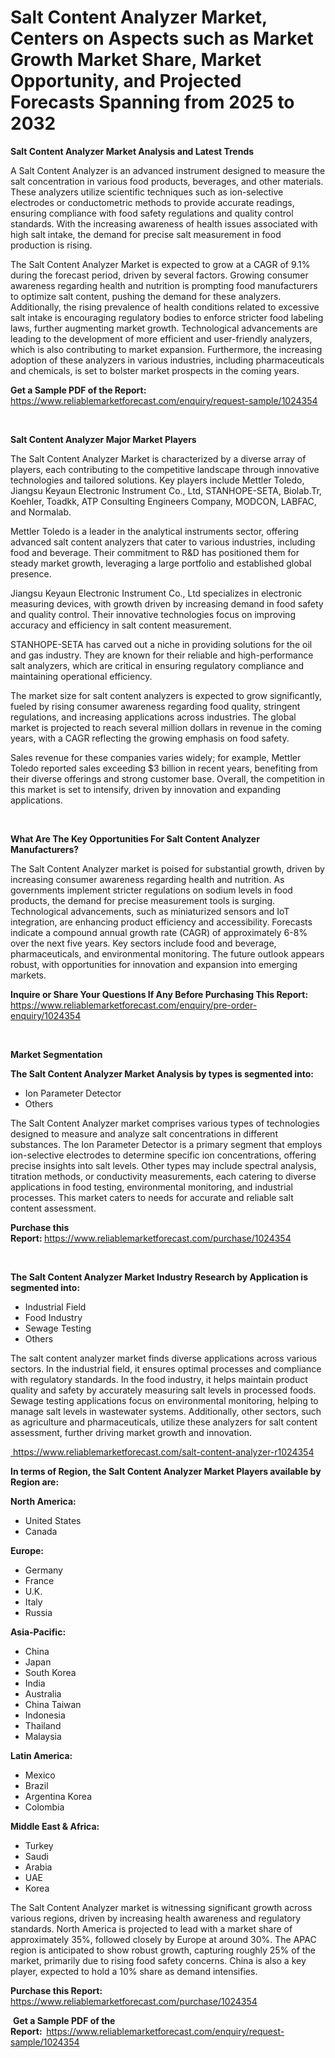 <p><h1>Salt Content Analyzer Market, Centers on Aspects such as Market Growth Market Share, Market Opportunity, and Projected Forecasts Spanning from 2025 to 2032</h1></p><p><strong>Salt Content Analyzer Market Analysis and Latest Trends</strong></p>
<p><p>A Salt Content Analyzer is an advanced instrument designed to measure the salt concentration in various food products, beverages, and other materials. These analyzers utilize scientific techniques such as ion-selective electrodes or conductometric methods to provide accurate readings, ensuring compliance with food safety regulations and quality control standards. With the increasing awareness of health issues associated with high salt intake, the demand for precise salt measurement in food production is rising.</p><p>The Salt Content Analyzer Market is expected to grow at a CAGR of 9.1% during the forecast period, driven by several factors. Growing consumer awareness regarding health and nutrition is prompting food manufacturers to optimize salt content, pushing the demand for these analyzers. Additionally, the rising prevalence of health conditions related to excessive salt intake is encouraging regulatory bodies to enforce stricter food labeling laws, further augmenting market growth. Technological advancements are leading to the development of more efficient and user-friendly analyzers, which is also contributing to market expansion. Furthermore, the increasing adoption of these analyzers in various industries, including pharmaceuticals and chemicals, is set to bolster market prospects in the coming years.</p></p>
<p><strong>Get a Sample PDF of the Report:&nbsp;</strong> <a href="https://www.reliablemarketforecast.com/enquiry/request-sample/1024354?utm_campaign=1833&utm_medium=2&utm_source=Github&utm_content=ia&utm_term=16042025&utm_id=salt-content-analyzer">https://www.reliablemarketforecast.com/enquiry/request-sample/1024354</a></p>
<p>&nbsp;</p>
<p><strong>Salt Content Analyzer Major Market Players</strong></p>
<p><p>The Salt Content Analyzer Market is characterized by a diverse array of players, each contributing to the competitive landscape through innovative technologies and tailored solutions. Key players include Mettler Toledo, Jiangsu Keyaun Electronic Instrument Co., Ltd, STANHOPE-SETA, Biolab.Tr, Koehler, Toadkk, ATP Consulting Engineers Company, MODCON, LABFAC, and Normalab.</p><p>Mettler Toledo is a leader in the analytical instruments sector, offering advanced salt content analyzers that cater to various industries, including food and beverage. Their commitment to R&D has positioned them for steady market growth, leveraging a large portfolio and established global presence.</p><p>Jiangsu Keyaun Electronic Instrument Co., Ltd specializes in electronic measuring devices, with growth driven by increasing demand in food safety and quality control. Their innovative technologies focus on improving accuracy and efficiency in salt content measurement.</p><p>STANHOPE-SETA has carved out a niche in providing solutions for the oil and gas industry. They are known for their reliable and high-performance salt analyzers, which are critical in ensuring regulatory compliance and maintaining operational efficiency.</p><p>The market size for salt content analyzers is expected to grow significantly, fueled by rising consumer awareness regarding food quality, stringent regulations, and increasing applications across industries. The global market is projected to reach several million dollars in revenue in the coming years, with a CAGR reflecting the growing emphasis on food safety.</p><p>Sales revenue for these companies varies widely; for example, Mettler Toledo reported sales exceeding $3 billion in recent years, benefiting from their diverse offerings and strong customer base. Overall, the competition in this market is set to intensify, driven by innovation and expanding applications.</p></p>
<p>&nbsp;</p>
<p><strong>What Are The Key Opportunities For Salt Content Analyzer Manufacturers?</strong></p>
<p><p>The Salt Content Analyzer market is poised for substantial growth, driven by increasing consumer awareness regarding health and nutrition. As governments implement stricter regulations on sodium levels in food products, the demand for precise measurement tools is surging. Technological advancements, such as miniaturized sensors and IoT integration, are enhancing product efficiency and accessibility. Forecasts indicate a compound annual growth rate (CAGR) of approximately 6-8% over the next five years. Key sectors include food and beverage, pharmaceuticals, and environmental monitoring. The future outlook appears robust, with opportunities for innovation and expansion into emerging markets.</p></p>
<p><strong>Inquire or Share Your Questions If Any Before Purchasing This Report:</strong> <a href="https://www.reliablemarketforecast.com/enquiry/pre-order-enquiry/1024354?utm_campaign=1833&utm_medium=2&utm_source=Github&utm_content=ia&utm_term=16042025&utm_id=salt-content-analyzer">https://www.reliablemarketforecast.com/enquiry/pre-order-enquiry/1024354</a></p>
<p>&nbsp;</p>
<p><strong>Market Segmentation</strong></p>
<p><strong>The Salt Content Analyzer Market Analysis by types is segmented into:</strong></p>
<p><ul><li>Ion Parameter Detector</li><li>Others</li></ul></p>
<p><p>The Salt Content Analyzer market comprises various types of technologies designed to measure and analyze salt concentrations in different substances. The Ion Parameter Detector is a primary segment that employs ion-selective electrodes to determine specific ion concentrations, offering precise insights into salt levels. Other types may include spectral analysis, titration methods, or conductivity measurements, each catering to diverse applications in food testing, environmental monitoring, and industrial processes. This market caters to needs for accurate and reliable salt content assessment.</p></p>
<p><strong>Purchase this Report:&nbsp;</strong><a href="https://www.reliablemarketforecast.com/purchase/1024354?utm_campaign=1833&utm_medium=2&utm_source=Github&utm_content=ia&utm_term=16042025&utm_id=salt-content-analyzer">https://www.reliablemarketforecast.com/purchase/1024354</a></p>
<p>&nbsp;</p>
<p><strong>The Salt Content Analyzer Market Industry Research by Application is segmented into:</strong></p>
<p><ul><li>Industrial Field</li><li>Food Industry</li><li>Sewage Testing</li><li>Others</li></ul></p>
<p><p>The salt content analyzer market finds diverse applications across various sectors. In the industrial field, it ensures optimal processes and compliance with regulatory standards. In the food industry, it helps maintain product quality and safety by accurately measuring salt levels in processed foods. Sewage testing applications focus on environmental monitoring, helping to manage salt levels in wastewater systems. Additionally, other sectors, such as agriculture and pharmaceuticals, utilize these analyzers for salt content assessment, further driving market growth and innovation.</p></p>
<p><a href="https://www.reliablemarketforecast.com/salt-content-analyzer-r1024354?utm_campaign=1833&utm_medium=2&utm_source=Github&utm_content=ia&utm_term=16042025&utm_id=salt-content-analyzer">&nbsp;https://www.reliablemarketforecast.com/salt-content-analyzer-r1024354</a></p>
<p><strong>In terms of Region, the Salt Content Analyzer Market Players available by Region are:</strong></p>
<p>
    <p> <strong> North America: </strong>
        <ul>
            <li>United States</li>
            <li>Canada</li>
        </ul>
        </p> 
    <p> <strong> Europe: </strong>
        <ul>
            <li>Germany</li>
            <li>France</li>
            <li>U.K.</li>
            <li>Italy</li>
            <li>Russia</li>
        </ul>
        </p> 
    <p> <strong> Asia-Pacific: </strong>
        <ul>
            <li>China</li>
            <li>Japan</li>
            <li>South Korea</li>
            <li>India</li>
            <li>Australia</li>
            <li>China Taiwan</li>
            <li>Indonesia</li>
            <li>Thailand</li>
            <li>Malaysia</li>
        </ul>
        </p> 
    <p> <strong> Latin America: </strong>
        <ul>
            <li>Mexico</li>
            <li>Brazil</li>
            <li>Argentina Korea</li>
            <li>Colombia</li>
        </ul>
        </p> 
    <p> <strong> Middle East & Africa: </strong>
        <ul>
            <li>Turkey</li>
            <li>Saudi</li>
            <li>Arabia</li>
            <li>UAE</li>
            <li>Korea</li>
        </ul>
    </p>
    </p>
<p><p>The Salt Content Analyzer market is witnessing significant growth across various regions, driven by increasing health awareness and regulatory standards. North America is projected to lead with a market share of approximately 35%, followed closely by Europe at around 30%. The APAC region is anticipated to show robust growth, capturing roughly 25% of the market, primarily due to rising food safety concerns. China is also a key player, expected to hold a 10% share as demand intensifies.</p></p>
<p><strong>Purchase this Report: </strong><a href="https://www.reliablemarketforecast.com/purchase/1024354?utm_campaign=1833&utm_medium=2&utm_source=Github&utm_content=ia&utm_term=16042025&utm_id=salt-content-analyzer">https://www.reliablemarketforecast.com/purchase/1024354</a></p>
<p>&nbsp;<strong>Get a Sample PDF of the Report:&nbsp;&nbsp;</strong><a href="https://www.reliablemarketforecast.com/enquiry/request-sample/1024354?utm_campaign=1833&utm_medium=2&utm_source=Github&utm_content=ia&utm_term=16042025&utm_id=salt-content-analyzer">https://www.reliablemarketforecast.com/enquiry/request-sample/1024354</a></p>
<p><strong></strong></p>
<p><p></p><p></p><p></p></p>